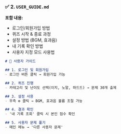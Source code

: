 ### ✅ 2. `USER_GUIDE.md`

**포함 내용:**

- 로그인/회원가입 방법
- 퀴즈 시작 & 종료 과정
- 설정 방법 (BGM, 효과음)
- 내 기록 확인 방법
- 사용자 지정 모드 사용법

```md
# 📘 사용자 가이드

## 1. 로그인 및 회원가입
- 로그인 버튼 클릭 → 회원가입 가능

## 2. 퀴즈 진행
- 카테고리 및 난이도 선택(이지, 노말, 하드드) → 문제 30개 출제

## 3. 설정 사용
- 우측 ⚙️ 클릭 → BGM, 효과음 볼륨 조절 가능

## 4. 결과 확인
- '내 기록 조회' 클릭 시 본인 점수 확인

## 5. 사용자 문제 풀기
- 메인 메뉴 → '다른 사용자 문제'
